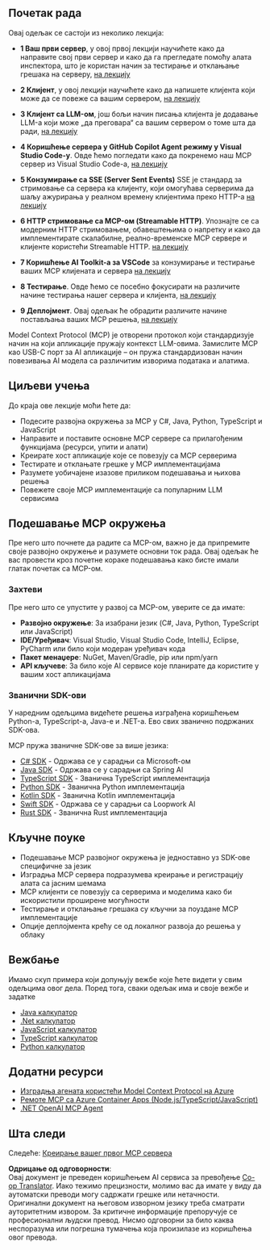<!--
CO_OP_TRANSLATOR_METADATA:
{
  "original_hash": "860935ff95d05b006d1d3323e8e3f9e8",
  "translation_date": "2025-07-13T17:20:35+00:00",
  "source_file": "03-GettingStarted/README.md",
  "language_code": "sr"
}
-->
## Почетак рада  

Овај одељак се састоји из неколико лекција:

- **1 Ваш први сервер**, у овој првој лекцији научићете како да направите свој први сервер и како да га прегледате помоћу алата инспектора, што је користан начин за тестирање и отклањање грешака на серверу, [на лекцију](01-first-server/README.md)

- **2 Клијент**, у овој лекцији научићете како да напишете клијента који може да се повеже са вашим сервером, [на лекцију](02-client/README.md)

- **3 Клијент са LLM-ом**, још бољи начин писања клијента је додавање LLM-а који може „да преговара“ са вашим сервером о томе шта да ради, [на лекцију](03-llm-client/README.md)

- **4 Коришћење сервера у GitHub Copilot Agent режиму у Visual Studio Code-у**. Овде ћемо погледати како да покренемо наш MCP сервер из Visual Studio Code-а, [на лекцију](04-vscode/README.md)

- **5 Конзумирање са SSE (Server Sent Events)** SSE је стандард за стримовање са сервера ка клијенту, који омогућава серверима да шаљу ажурирања у реалном времену клијентима преко HTTP-а [на лекцију](05-sse-server/README.md)

- **6 HTTP стримовање са MCP-ом (Streamable HTTP)**. Упознајте се са модерним HTTP стримовањем, обавештењима о напретку и како да имплементирате скалабилне, реално-временске MCP сервере и клијенте користећи Streamable HTTP. [на лекцију](06-http-streaming/README.md)

- **7 Коришћење AI Toolkit-а за VSCode** за конзумирање и тестирање ваших MCP клијената и сервера [на лекцију](07-aitk/README.md)

- **8 Тестирање**. Овде ћемо се посебно фокусирати на различите начине тестирања нашег сервера и клијента, [на лекцију](08-testing/README.md)

- **9 Деплојмент**. Овај одељак ће обрадити различите начине постављања ваших MCP решења, [на лекцију](09-deployment/README.md)


Model Context Protocol (MCP) је отворени протокол који стандардизује начин на који апликације пружају контекст LLM-овима. Замислите MCP као USB-C порт за AI апликације – он пружа стандардизован начин повезивања AI модела са различитим изворима података и алатима.

## Циљеви учења

До краја ове лекције моћи ћете да:

- Подесите развојна окружења за MCP у C#, Java, Python, TypeScript и JavaScript
- Направите и поставите основне MCP сервере са прилагођеним функцијама (ресурси, упити и алати)
- Креирате хост апликације које се повезују са MCP серверима
- Тестирате и отклањате грешке у MCP имплементацијама
- Разумете уобичајене изазове приликом подешавања и њихова решења
- Повежете своје MCP имплементације са популарним LLM сервисима

## Подешавање MCP окружења

Пре него што почнете да радите са MCP-ом, важно је да припремите своје развојно окружење и разумете основни ток рада. Овај одељак ће вас провести кроз почетне кораке подешавања како бисте имали глатак почетак са MCP-ом.

### Захтеви

Пре него што се упустите у развој са MCP-ом, уверите се да имате:

- **Развојно окружење**: За изабрани језик (C#, Java, Python, TypeScript или JavaScript)
- **IDE/Уређивач**: Visual Studio, Visual Studio Code, IntelliJ, Eclipse, PyCharm или било који модеран уређивач кода
- **Пакет менаџере**: NuGet, Maven/Gradle, pip или npm/yarn
- **API кључеве**: За било које AI сервисе које планирате да користите у вашим хост апликацијама


### Званични SDK-ови

У наредним одељцима видећете решења изграђена коришћењем Python-а, TypeScript-а, Java-е и .NET-а. Ево свих званично подржаних SDK-ова.

MCP пружа званичне SDK-ове за више језика:
- [C# SDK](https://github.com/modelcontextprotocol/csharp-sdk) - Одржава се у сарадњи са Microsoft-ом
- [Java SDK](https://github.com/modelcontextprotocol/java-sdk) - Одржава се у сарадњи са Spring AI
- [TypeScript SDK](https://github.com/modelcontextprotocol/typescript-sdk) - Званична TypeScript имплементација
- [Python SDK](https://github.com/modelcontextprotocol/python-sdk) - Званична Python имплементација
- [Kotlin SDK](https://github.com/modelcontextprotocol/kotlin-sdk) - Званична Kotlin имплементација
- [Swift SDK](https://github.com/modelcontextprotocol/swift-sdk) - Одржава се у сарадњи са Loopwork AI
- [Rust SDK](https://github.com/modelcontextprotocol/rust-sdk) - Званична Rust имплементација

## Кључне поуке

- Подешавање MCP развојног окружења је једноставно уз SDK-ове специфичне за језик
- Изградња MCP сервера подразумева креирање и регистрацију алата са јасним шемама
- MCP клијенти се повезују са серверима и моделима како би искористили проширене могућности
- Тестирање и отклањање грешака су кључни за поуздане MCP имплементације
- Опције деплојмента крећу се од локалног развоја до решења у облаку

## Вежбање

Имамо скуп примера који допуњују вежбе које ћете видети у свим одељцима овог дела. Поред тога, сваки одељак има и своје вежбе и задатке

- [Java калкулатор](./samples/java/calculator/README.md)
- [.Net калкулатор](../../../03-GettingStarted/samples/csharp)
- [JavaScript калкулатор](./samples/javascript/README.md)
- [TypeScript калкулатор](./samples/typescript/README.md)
- [Python калкулатор](../../../03-GettingStarted/samples/python)

## Додатни ресурси

- [Изградња агената користећи Model Context Protocol на Azure](https://learn.microsoft.com/azure/developer/ai/intro-agents-mcp)
- [Ремоте MCP са Azure Container Apps (Node.js/TypeScript/JavaScript)](https://learn.microsoft.com/samples/azure-samples/mcp-container-ts/mcp-container-ts/)
- [.NET OpenAI MCP Agent](https://learn.microsoft.com/samples/azure-samples/openai-mcp-agent-dotnet/openai-mcp-agent-dotnet/)

## Шта следи

Следеће: [Креирање вашег првог MCP сервера](01-first-server/README.md)

**Одрицање од одговорности**:  
Овај документ је преведен коришћењем AI сервиса за превођење [Co-op Translator](https://github.com/Azure/co-op-translator). Иако тежимо прецизности, молимо вас да имате у виду да аутоматски преводи могу садржати грешке или нетачности. Оригинални документ на његовом изворном језику треба сматрати ауторитетним извором. За критичне информације препоручује се професионални људски превод. Нисмо одговорни за било каква неспоразума или погрешна тумачења која произилазе из коришћења овог превода.